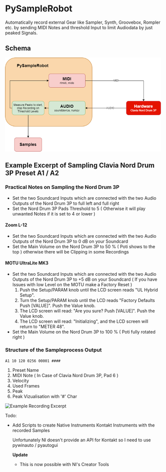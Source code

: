 # PySampleRobot
Automatically record external Gear like Sampler, Synth, Groovebox, Rompler etc. by sending MIDI Notes and threshold Input to limit Audiodata by just peaked Signals.

## Schema

![Schema](SchemaDiagram.png?raw=true "Schema")

## Example Excerpt of Sampling Clavia Nord Drum 3P Preset A1 / A2

### Practical Notes on Sampling the Nord Drum 3P

- Set the two Soundcard Inputs which are connected with the two Audio Outputs of the Nord Drum 3P to full left and full right
- Set the Nord Drum 3P Pads Threshold to 5 ( Otherwise it will play unwanted Notes if it is set to 4 or lower )
#### Zoom L-12
- Set the two Soundcard Inputs which are connected with the two Audio Outputs of the Nord Drum 3P to 0 dB on your Soundcard
- Set the Main Volume on the Nord Drum 3P to 50 % ( Poti shows to the top ) otherwise there will be Clipping in some Recordings
#### MOTU UltraLite MK3
- Set the two Soundcard Inputs which are connected with the two Audio Outputs of the Nord Drum 3P to +5 dB on your Soundcard
  ( If you have Issues with low Level on the MOTU make a Factory Reset )
    1. Push the Setup/PARAM knob until the LCD screen reads "UL Hybrid Setup".
    2. Turn the Setup/PARAM knob until the LCD reads "Factory Defaults Push [VALUE]". Push the Value knob.
    3. The LCD screen will read: "Are you sure? Push [VALUE]". Push the Value knob.
    4. The LCD screen will read: "Initializing", and the LCD screen will return to "METER 48".
- Set the Main Volume on the Nord Drum 3P to 100 % ( Poti fully rotated right )

### Structure of the Sampleprocess Output

``A1 10 120 0256 00001 ####``
1. Preset Name
2. MIDI Note ( In Case of Clavia Nord Drum 3P, Pad 6 )
3. Velocity
4. Used Frames
5. Peak
6. Peak Vizualisation with '#' Char

![Example Recording Excerpt](RecordingExcerpt.gif?raw=true "Example Recording Excerpt")

Todo:
- Add Scripts to create Native Instruments Kontakt Instruments with the recorded Samples
  
  Unfortunately NI doesn't provide an API for Kontakt so I need to use pywinauto / pyautogui
  
  **Update**
  - This is now possible with NI's Creator Tools
